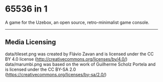 65536 in 1
===================

A game for the Uzebox, an open source, retro-minimalist game console.


----------


## Media Licensing ##

data/tileset.png was created by Flávio Zavan and is licensed under the CC BY
4.0 license (http://creativecommons.org/licenses/by/4.0/)
data/marumbi.png was based on the work of Guilherme Scholz Portela and is
licensed under the CC BY-SA 2.0
(https://creativecommons.org/licenses/by-sa/2.0/)
